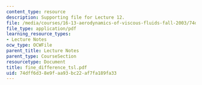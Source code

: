 ```yaml
---
content_type: resource
description: Supporting file for Lecture 12.
file: /media/courses/16-13-aerodynamics-of-viscous-fluids-fall-2003/74dff6d38e9faa93bc22af7fa189fa33_fine_difference_tsl.pdf
file_type: application/pdf
learning_resource_types:
- Lecture Notes
ocw_type: OCWFile
parent_title: Lecture Notes
parent_type: CourseSection
resourcetype: Document
title: fine_difference_tsl.pdf
uid: 74dff6d3-8e9f-aa93-bc22-af7fa189fa33
---
```


